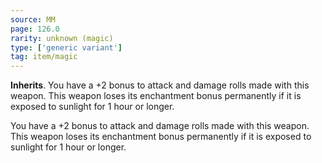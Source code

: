 ```yaml
---
source: MM
page: 126.0
rarity: unknown (magic)
type: ['generic variant']
tag: item/magic
---
```


**Inherits**. You have a +2 bonus to attack and damage rolls made with this weapon. This weapon loses its enchantment bonus permanently if it is exposed to sunlight for 1 hour or longer.


You have a +2 bonus to attack and damage rolls made with this weapon. This weapon loses its enchantment bonus permanently if it is exposed to sunlight for 1 hour or longer.


